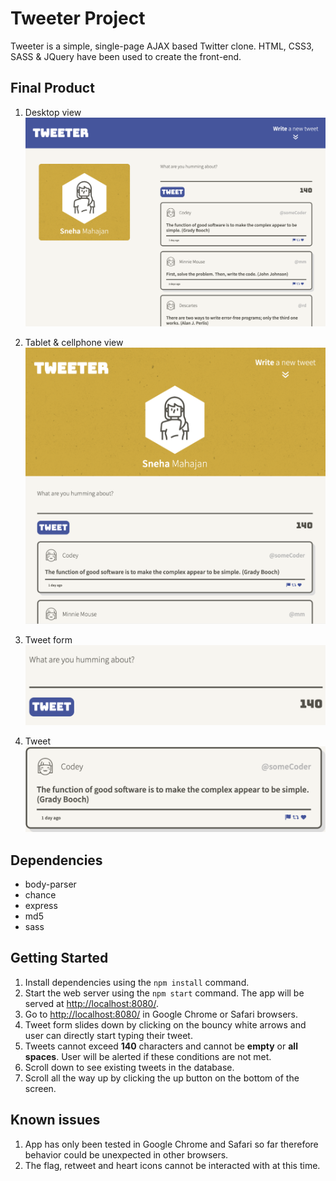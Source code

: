 # Tweeter Project

Tweeter is a simple, single-page AJAX based Twitter clone. HTML, CSS3, SASS & JQuery have been used to create the front-end.

## Final Product

1. Desktop view
!["Desktop view"](./docs/images/Desktop-view.png)

2. Tablet & cellphone view
!["Tablet view"](./docs/images/Tablet-view.png)

3. Tweet form
!["Tweet form"](./docs/images/Tweet-entry-form.png)

4. Tweet
!["Tweet"](./docs/images/Tweet-container.png)


## Dependencies

- body-parser
- chance
- express
- md5
- sass

## Getting Started

1. Install dependencies using the `npm install` command.
2. Start the web server using the `npm start` command. The app will be served at <http://localhost:8080/>.
3. Go to <http://localhost:8080/> in Google Chrome or Safari browsers.
4. Tweet form slides down by clicking on the bouncy white arrows and user can directly start typing their tweet.
5. Tweets cannot exceed **140** characters and cannot be **empty** or **all spaces**. User will be alerted if these conditions are not met.
6. Scroll down to see existing tweets in the database. 
7. Scroll all the way up by clicking the up button on the bottom of the screen.

## Known issues

1. App has only been tested in Google Chrome and Safari so far therefore behavior could be unexpected in other browsers.
2. The flag, retweet and heart icons cannot be interacted with at this time.



